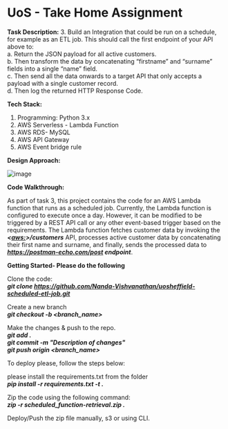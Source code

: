 # UoS - Take Home Assignment

**Task Description:**
3. Build an Integration that could be run on a schedule, for example as an ETL job. This should call the first endpoint of your API above to:<br>
    a. Return the JSON payload for all active customers.<br>
    b. Then transform the data by concatenating “firstname” and “surname” fields into a single “name” field.<br>
    c. Then send all the data onwards to a target API that only accepts a payload with a single customer record.<br>
    d. Then log the returned HTTP Response Code.<br>

**Tech Stack:**

1. Programming: Python 3.x<br>
2. AWS Serverless - Lambda Function<br>
3. AWS RDS- MySQL<br>
4. AWS API Gateway
5. AWS Event bridge rule


**Design Approach:**

![image](https://github.com/Nanda-Vishvanathan/uosheffield-scheduled-etl-job/assets/59757238/2447c742-66bf-458a-80dc-258ff54d3fc4)



**Code Walkthrough:**

As part of task 3, this project contains the code for an AWS Lambda function that runs as a scheduled job. Currently, the Lambda function is configured to execute once a day. However, it can be modified to be triggered by a REST API call or any other event-based trigger based on the requirements. The Lambda function fetches customer data by invoking the ***<<aws:>>/customers*** API, processes active customer data by concatenating their first name and surname, and finally, sends the processed data to ***https://postman-echo.com/post endpoint***.

**Getting Started- Please do the following**


Clone the code:<br>
***git clone https://github.com/Nanda-Vishvanathan/uosheffield-scheduled-etl-job.git<br>***

Create a new branch<br>
***git checkout -b <branch_name><br>***

Make the changes & push to the repo.<br>
***git add .<br>***
***git commit -m "Description of changes"<br>***
***git push origin <branch_name><br>***

To deploy please, follow the steps below:

please install the requirements.txt from the folder<br>
***pip install -r requirements.txt -t .<br>***

Zip the code using the following command:<br>
***zip -r scheduled_function-retrieval.zip .<br>***

Deploy/Push the zip file manually, s3 or using CLI.
